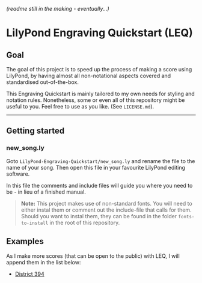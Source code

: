 *(readme still in the making - eventually...)*

# LilyPond Engraving Quickstart (LEQ)

## Goal

The goal of this project is to speed up the process of making a score using LilyPond, by having almost all non-notational aspects covered and standardised out-of-the-box.

This Engraving Quickstart is mainly tailored to my own needs for styling and notation rules. Nonetheless, some or even all of this repository might be useful to you. Feel free to use as you like. (See `LICENSE.md`).

---

## Getting started

### new_song.ly

Goto `LilyPond-Engraving-Quickstart/new_song.ly` and rename the file to the name of your song. Then open this file in your favourite LilyPond editing software.

In this file the comments and include files will guide you where you need to be - in lieu of a finished manual.

> **Note:** This project makes use of non-standard fonts. You will need to either instal them or comment out the include-file that calls for them. Should you want to instal them, they can be found in the folder `fonts-to-install` in the root of this repository.

## Examples

As I make more scores (that can be open to the public) with LEQ, I will append them in the list below:

- [District 394](https://github.com/jasonthomasgabriel/District-394--LilyPond-Score-/)
